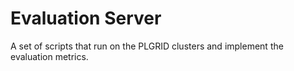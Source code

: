 # Evaluation Server
A set of scripts that run on the PLGRID clusters and implement the evaluation metrics.
